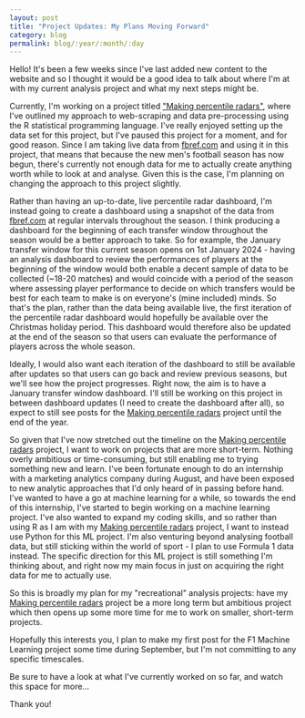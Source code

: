 ```yaml
---
layout: post
title: "Project Updates: My Plans Moving Forward"
category: blog
permalink: blog/:year/:month/:day
---
```


Hello! It's been a few weeks since I've last added new content to the website and so I thought it would be a good idea to talk about where I'm at with my current analysis project and what my next steps might be. 

Currently, I'm working on a project titled <a id="otherpage-link" href="{{site.baseurl}}/projects/project1">"Making percentile radars"</a>, where I've outlined my approach to web-scraping and data pre-processing using the R statistical programming language. I've really enjoyed setting up the data set for this project, but I've paused this project for a moment, and for good reason. Since I am taking live data from <a id="text-link" href="https://fbref.com/en/">fbref.com</a> and using it in this project, that means that because the new men's football season has now begun, there's currently not enough data for me to actually create anything worth while to look at and analyse. Given this is the case, I'm planning on changing the approach to this project slightly.

Rather than having an up-to-date, live percentile radar dashboard, I'm instead going to create a dashboard using a snapshot of the data from <a id="text-link" href="https://fbref.com/en/">fbref.com</a> at regular intervals throughout the season. I think producing a dashboard for the beginning of each transfer window throughout the season would be a better approach to take. So for example, the January transfer window for this current season opens on 1st January 2024 - having an analysis dashboard to review the performances of players at the beginning of the window would both enable a decent sample of data to be collected (~18-20 matches) and would coincide with a period of the season where assessing player performance to decide on which transfers would be best for each team to make is on everyone's (mine included) minds. So that's the plan, rather than the data being available live, the first iteration of the percentile radar dashboard would hopefully be available over the Christmas holiday period. This dashboard would therefore also be updated at the end of the season so that users can evaluate the performance of players across the whole season. 

Ideally, I would also want each iteration of the dashboard to still be available after updates so that users can go back and review previous seasons, but we'll see how the project progresses. Right now, the aim is to have a January transfer window dashboard. I'll still be working on this project in between dashboard updates (I need to create the dashboard after all), so expect to still see posts for the <a id="otherpage-link" href="{{site.baseurl}}/projects/project1">Making percentile radars</a> project until the end of the year. 

So given that I've now stretched out the timeline on the <a id="otherpage-link" href="{{site.baseurl}}/projects/project1">Making percentile radars</a> project, I want to work on projects that are more short-term. Nothing overly ambitious or time-consuming, but still enabling me to trying something new and learn. I've been fortunate enough to do an internship with a marketing analytics company during August, and have been exposed to new analytic approaches that I'd only heard of in passing before hand. I've wanted to have a go at machine learning for a while, so towards the end of this internship, I've started to begin working on a machine learning project. I've also wanted to expand my coding skills, and so rather than using R as I am with my <a id="otherpage-link" href="{{site.baseurl}}/projects/project1">Making percentile radars</a> project, I want to instead use Python for this ML project. I'm also venturing beyond analysing football data, but still sticking within the world of sport - I plan to use Formula 1 data instead. The specific direction for this ML project is still something I'm thinking about, and right now my main focus in just on acquiring the right data for me to actually use. 

So this is broadly my plan for my "recreational" analysis projects: have my <a id="otherpage-link" href="{{site.baseurl}}/projects/project1">Making percentile radars</a> project be a more long term but ambitious project which then opens up some more time for me to work on smaller, short-term projects. 

Hopefully this interests you, I plan to make my first post for the F1 Machine Learning project some time during September, but I'm not committing to any specific timescales.

Be sure to have a look at what I've currently worked on so far, and watch this space for more...

Thank you!